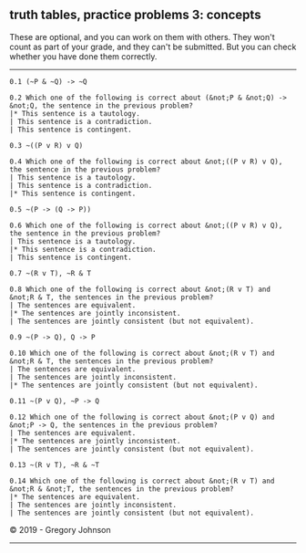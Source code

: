 ## truth tables, practice problems 3: concepts

These are optional, and you can work on them with others. They won't count as part of your grade, and they can't be submitted. But you can check whether you have done them correctly.

---

~~~{.TruthTable .Simple system="magnusSL" options="nocounterexample autoAtoms" submission="none"}
0.1 (~P & ~Q) -> ~Q
~~~

~~~{.QualitativeProblem .MultipleChoice options="check" submission="none"}
0.2 Which one of the following is correct about (&not;P & &not;Q) -> &not;Q, the sentence in the previous problem?
|* This sentence is a tautology.
| This sentence is a contradiction.
| This sentence is contingent.
~~~

~~~{.TruthTable .Simple system="magnusSL" options="nocounterexample autoAtoms" submission="none"}
0.3 ~((P v R) v Q)
~~~

~~~{.QualitativeProblem .MultipleChoice options="check" submission="none"}
0.4 Which one of the following is correct about &not;((P v R) v Q), the sentence in the previous problem?
| This sentence is a tautology.
| This sentence is a contradiction.
|* This sentence is contingent.
~~~

~~~{.TruthTable .Simple system="magnusSL" options="nocounterexample autoAtoms" submission="none"}
0.5 ~(P -> (Q -> P))
~~~

~~~{.QualitativeProblem .MultipleChoice options="check" submission="none"}
0.6 Which one of the following is correct about &not;((P v R) v Q), the sentence in the previous problem?
| This sentence is a tautology.
|* This sentence is a contradiction.
| This sentence is contingent.
~~~


~~~{.TruthTable .Simple system="magnusSL" options="nocounterexample autoAtoms" submission="none"}
0.7 ~(R v T), ~R & T
~~~

~~~{.QualitativeProblem .MultipleChoice options="check" submission="none"}
0.8 Which one of the following is correct about &not;(R v T) and &not;R & T, the sentences in the previous problem?
| The sentences are equivalent.
|* The sentences are jointly inconsistent.
| The sentences are jointly consistent (but not equivalent).
~~~

~~~{.TruthTable .Simple system="magnusSL" options="nocounterexample autoAtoms" submission="none"}
0.9 ~(P -> Q), Q -> P
~~~

~~~{.QualitativeProblem .MultipleChoice options="check" submission="none"}
0.10 Which one of the following is correct about &not;(R v T) and &not;R & T, the sentences in the previous problem?
| The sentences are equivalent.
| The sentences are jointly inconsistent.
|* The sentences are jointly consistent (but not equivalent).
~~~


~~~{.TruthTable .Simple system="magnusSL" options="nocounterexample autoAtoms" submission="none"}
0.11 ~(P v Q), ~P -> Q
~~~

~~~{.QualitativeProblem .MultipleChoice options="check" submission="none"}
0.12 Which one of the following is correct about &not;(P v Q) and &not;P -> Q, the sentences in the previous problem?
| The sentences are equivalent.
|* The sentences are jointly inconsistent.
| The sentences are jointly consistent (but not equivalent).
~~~


~~~{.TruthTable .Simple system="magnusSL" options="nocounterexample autoAtoms" submission="none"}
0.13 ~(R v T), ~R & ~T
~~~

~~~{.QualitativeProblem .MultipleChoice options="check" submission="none"}
0.14 Which one of the following is correct about &not;(R v T) and &not;R & &not;T, the sentences in the previous problem?
|* The sentences are equivalent.
| The sentences are jointly inconsistent.
| The sentences are jointly consistent (but not equivalent).
~~~

<p>&copy; 2019 - <script>document.write(new Date().getFullYear())</script> Gregory Johnson</p>

---